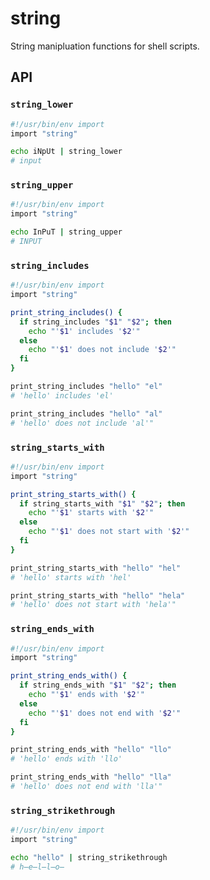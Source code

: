 # string

String manipluation functions for shell scripts.


## API

### `string_lower`

```bash
#!/usr/bin/env import
import "string"

echo iNpUt | string_lower
# input
```

### `string_upper`

```bash
#!/usr/bin/env import
import "string"

echo InPuT | string_upper
# INPUT
```

### `string_includes`

```bash
#!/usr/bin/env import
import "string"

print_string_includes() {
  if string_includes "$1" "$2"; then
    echo "'$1' includes '$2'"
  else
    echo "'$1' does not include '$2'"
  fi
}

print_string_includes "hello" "el"
# 'hello' includes 'el'

print_string_includes "hello" "al"
# 'hello' does not include 'al'"
```

### `string_starts_with`

```bash
#!/usr/bin/env import
import "string"

print_string_starts_with() {
  if string_starts_with "$1" "$2"; then
    echo "'$1' starts with '$2'"
  else
    echo "'$1' does not start with '$2'"
  fi
}

print_string_starts_with "hello" "hel"
# 'hello' starts with 'hel'

print_string_starts_with "hello" "hela"
# 'hello' does not start with 'hela'"
```

### `string_ends_with`

```bash
#!/usr/bin/env import
import "string"

print_string_ends_with() {
  if string_ends_with "$1" "$2"; then
    echo "'$1' ends with '$2'"
  else
    echo "'$1' does not end with '$2'"
  fi
}

print_string_ends_with "hello" "llo"
# 'hello' ends with 'llo'

print_string_ends_with "hello" "lla"
# 'hello' does not end with 'lla'"
```

### `string_strikethrough`

```bash
#!/usr/bin/env import
import "string"

echo "hello" | string_strikethrough
# h̶e̶l̶l̶o̶
```
